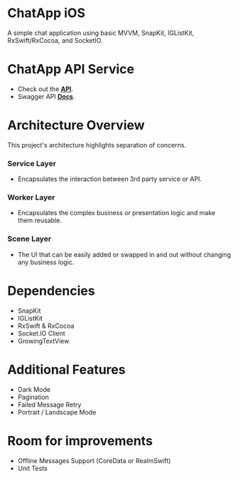 # ChatApp iOS
A simple chat application using basic MVVM, SnapKit, IGListKit, RxSwift/RxCocoa, and SocketIO.

# ChatApp API Service
- Check out the <a href="https://github.com/justinetabin/chatapp-api-service">**API**</a>.
- Swagger API <a href="http://13.212.2.125:8000/documentation">**Docs**</a>.

# Architecture Overview
This project's architecture highlights separation of concerns.

### Service Layer
- Encapsulates the interaction between 3rd party service or API.

### Worker Layer
- Encapsulates the complex business or presentation logic and make them reusable.

### Scene Layer
- The UI that can be easily added or swapped in and out without changing any business logic.

# Dependencies
* SnapKit
* IGListKit
* RxSwift & RxCocoa
* Socket.IO Client
* GrowingTextView

# Additional Features
- Dark Mode
- Pagination
- Failed Message Retry
- Portrait / Landscape Mode

# Room for improvements
- Offline Messages Support (CoreData or RealmSwift)
- Unit Tests

